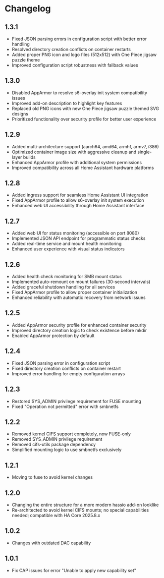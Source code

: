 # Changelog

## 1.3.1

- Fixed JSON parsing errors in configuration script with better error handling
- Resolved directory creation conflicts on container restarts
- Added proper PNG icon and logo files (512x512) with One Piece jigsaw puzzle theme
- Improved configuration script robustness with fallback values

## 1.3.0

- Disabled AppArmor to resolve s6-overlay init system compatibility issues
- Improved add-on description to highlight key features
- Replaced old PNG icons with new One Piece jigsaw puzzle themed SVG designs
- Prioritized functionality over security profile for better user experience

## 1.2.9

- Added multi-architecture support (aarch64, amd64, armhf, armv7, i386)
- Optimized container image size with aggressive cleanup and single-layer builds
- Enhanced AppArmor profile with additional system permissions
- Improved compatibility across all Home Assistant hardware platforms

## 1.2.8

- Added ingress support for seamless Home Assistant UI integration
- Fixed AppArmor profile to allow s6-overlay init system execution
- Enhanced web UI accessibility through Home Assistant interface

## 1.2.7

- Added web UI for status monitoring (accessible on port 8080)
- Implemented JSON API endpoint for programmatic status checks
- Added real-time service and mount health monitoring
- Enhanced user experience with visual status indicators

## 1.2.6

- Added health check monitoring for SMB mount status
- Implemented auto-remount on mount failures (30-second intervals)
- Added graceful shutdown handling for all services
- Fixed AppArmor profile to allow proper container initialization
- Enhanced reliability with automatic recovery from network issues

## 1.2.5

- Added AppArmor security profile for enhanced container security
- Improved directory creation logic to check existence before mkdir
- Enabled AppArmor protection by default

## 1.2.4

- Fixed JSON parsing error in configuration script
- Fixed directory creation conflicts on container restart
- Improved error handling for empty configuration arrays

## 1.2.3

- Restored SYS_ADMIN privilege requirement for FUSE mounting
- Fixed "Operation not permitted" error with smbnetfs

## 1.2.2

- Removed kernel CIFS support completely, now FUSE-only
- Removed SYS_ADMIN privilege requirement
- Removed cifs-utils package dependency
- Simplified mounting logic to use smbnetfs exclusively

## 1.2.1

- Moving to fuse to avoid kernel changes

## 1.2.0

- Changing the entire structure for a more modern hassio add-on looklike
- Re-architected to avoid kernel CIFS mounts; no special capabilities needed; compatible with HA Core 2025.8.x

## 1.0.2

- Changes with outdated DAC capability

## 1.0.1

- Fix CAP issues for error "Unable to apply new capability set"

